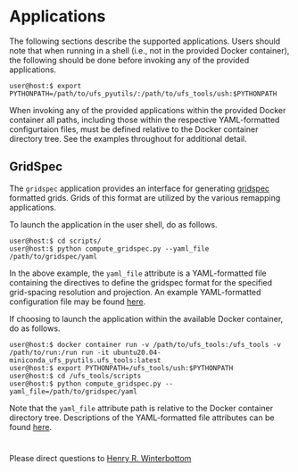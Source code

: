 # Applications

The following sections describe the supported applications. Users
should note that when running in a shell (i.e., not in the provided
Docker container), the following should be done before invoking any of
the provided applications.

~~~
user@host:$ export PYTHONPATH=/path/to/ufs_pyutils/:/path/to/ufs_tools/ush:$PYTHONPATH
~~~

When invoking any of the provided applications within the provided
Docker container all paths, including those within the respective
YAML-formatted configurtaion files, must be defined relative to the
Docker container directory tree. See the examples throughout for
additional detail.

## GridSpec

The `gridspec` application provides an interface for generating
[gridspec](https://arxiv.org/pdf/1911.08638.pdf) formatted
grids. Grids of this format are utilized by the various remapping
applications.

To launch the application in the user shell, do as follows.

~~~
user@host:$ cd scripts/
user@host:$ python compute_gridspec.py --yaml_file /path/to/gridspec/yaml
~~~

In the above example, the `yaml_file` attribute is a YAML-formatted
file containing the directives to define the gridspec format for the
specified grid-spacing resolution and projection. An example
YAML-formatted configuration file may be found
[here](./parm/gridspec/gridspec.yaml).

If choosing to launch the application within the available Docker
container, do as follows.

~~~
user@host:$ docker container run -v /path/to/ufs_tools:/ufs_tools -v /path/to/run:/run run -it ubuntu20.04-miniconda_ufs_pyutils.ufs_tools:latest
user@host:$ export PYTHONPATH=/ufs_tools/ush:$PYTHONPATH
user@host:$ cd /ufs_tools/scripts
user@host:$ python compute_gridspec.py --yaml_file=/path/to/gridspec/yaml
~~~

Note that the `yaml_file` attribute path is relative to the Docker
container directory tree. Descriptions of the YAML-formatted file
attributes can be found [here](parm/gridspec/README.md).

#

Please direct questions to [Henry
R. Winterbottom](mailto:henry.winterbottom@noaa.gov?subject=[ufs_tools])